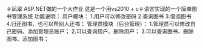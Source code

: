 ＃凤翠
ASP.NET做的一个大作业
这是一个用vs2010 + c＃语言实现的一个简单图书管理系统
功能说明：
用户模块：
	1.用户可以修改密码
	2.查询图书
	3.借阅图书
	4.归还图书、也可以帮别人还书；
管理员模块（后台管理）：
	1.管理员可以修改自己密码、添加管理员账户；
	2.可以查询用户、删除用户；
	3.可以查询图书、删除图书、添加图书；
